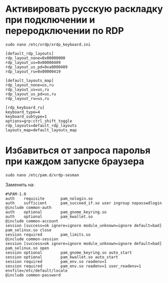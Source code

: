 # Активировать русскую раскладку при подключении и переродключении по RDP
`sudo nano /etc/xrdp/xrdp_keyboard.ini`

```
[default_rdp_layouts]
rdp_layout_none=0x00000000
rdp_layout_us=0x00000409
rdp_layout_us_pd=0xa0000409
rdp_layout_ru=0x00000419

[default_layouts_map]
rdp_layout_none=us,ru
rdp_layout_us=us,ru
rdp_layout_us_pd=us,ru
rdp_layout_ru=us,ru

[rdp_keyboard_ru]
keyboard_type=4
keyboard_subtype=1
options=grp:ctrl_shift_toggle
rdp_layouts=default_rdp_layouts
layouts_map=default_layouts_map
```

# Избавиться от запроса паролья при каждом запуске браузера
`sudo nano /etc/pam.d/xrdp-sesman`

Заменить на:
```
#%PAM-1.0
auth    requisite       pam_nologin.so
auth    sufficient      pam_succeed_if.so user ingroup nopasswdlogin
@include common-auth
auth    optional        pam_gnome_keyring.so
auth    optional        pam_kwallet.so
@include common-account
session [success=ok ignore=ignore module_unknown=ignore default=bad] pam_selinux.so close
session required        pam_limits.so
@include common-session
session [success=ok ignore=ignore module_unknown=ignore default=bad] pam_selinux.so open
session optional        pam_gnome_keyring.so auto_start
session optional        pam_kwallet.so auto_start
session required        pam_env.so readenv=1
session required        pam_env.so readenv=1 user_readenv=1 envfile=/etc/default/locale
@include common-password
```
